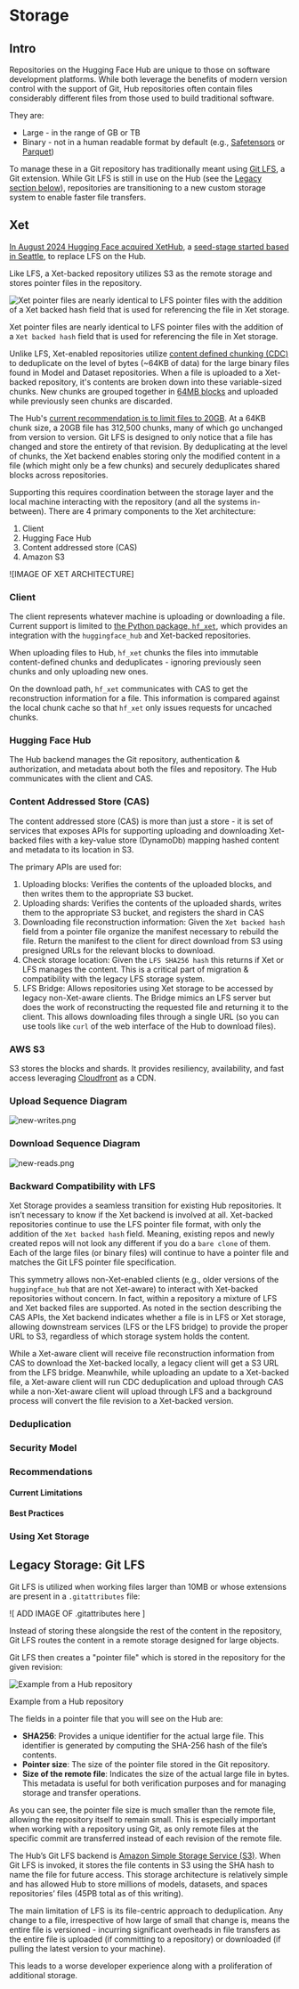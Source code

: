 # Storage

## Intro

Repositories on the Hugging Face Hub are unique to those on software development platforms. While both leverage the benefits of modern version control with the support of Git, Hub repositories often contain files considerably different files from those used to build traditional software.

They are:

- Large - in the range of GB or TB
- Binary - not in a human readable format by default (e.g., [Safetensors](https://huggingface.co/docs/safetensors/en/index) or [Parquet](https://huggingface.co/docs/dataset-viewer/en/parquet#what-is-parquet))

To manage these in a Git repository has traditionally meant using [Git LFS](https://git-lfs.com/), a Git extension. While Git LFS is still in use on the Hub (see the [Legacy section below](#legacy-storage-git-lfs)), repositories are transitioning to a new custom storage system to enable faster file transfers.

## Xet

[In August 2024 Hugging Face acquired XetHub](https://huggingface.co/blog/xethub-joins-hf), a [seed-stage started based in Seattle](https://www.geekwire.com/2023/ex-apple-engineers-raise-7-5m-for-new-seattle-data-storage-startup/), to replace LFS on the Hub.

Like LFS, a Xet-backed repository utilizes S3 as the remote storage and stores pointer files in the repository.

![Xet pointer files are nearly identical to LFS pointer files with the addition of a `Xet backed hash` field that is used for referencing the file in Xet storage.](attachment:9828eb0c-3c93-4a85-bb79-9daacbec3258:Screenshot_2025-02-24_at_9.37.36_AM.png)

Xet pointer files are nearly identical to LFS pointer files with the addition of a `Xet backed hash` field that is used for referencing the file in Xet storage.

Unlike LFS, Xet-enabled repositories utilize [content defined chunking (CDC)](https://huggingface.co/blog/from-files-to-chunks) to deduplicate on the level of bytes (~64KB of data) for the large binary files found in Model and Dataset repositories. When a file is uploaded to a Xet-backed repository, it's contents are broken down into these variable-sized chunks. New chunks are grouped together in [64MB blocks](https://huggingface.co/blog/from-chunks-to-blocks#scaling-deduplication-with-aggregation) and uploaded while previously seen chunks are discarded.

The Hub's [current recommendation is to limit files to 20GB](https://huggingface.co/docs/hub/storage-limits#recommendations). At a 64KB chunk size, a 20GB file has 312,500 chunks, many of which go unchanged from version to version. Git LFS is designed to only notice that a file has changed and store the entirety of that revision. By deduplicating at the level of chunks, the Xet backend enables storing only the modified content in a file (which might only be a few chunks) and securely deduplicates shared blocks across repositories.

Supporting this requires coordination between the storage layer and the local machine interacting with the repository (and all the systems in-between). There are 4 primary components to the Xet architecture:

1. Client
2. Hugging Face Hub
3. Content addressed store (CAS)
4. Amazon S3

![IMAGE OF XET ARCHITECTURE]

### Client

The client represents whatever machine is uploading or downloading a file. Current support is limited to [the Python package, `hf_xet`](https://pypi.org/project/hf-xet/), which provides an integration with the `huggingface_hub` and Xet-backed repositories.

When uploading files to Hub, `hf_xet` chunks the files into immutable content-defined chunks and deduplicates - ignoring previously seen chunks and only uploading new ones.

On the download path, `hf_xet` communicates with CAS to get the reconstruction information for a file. This information is compared against the local chunk cache so that `hf_xet` only issues requests for uncached chunks.

### Hugging Face Hub

The Hub backend manages the Git repository, authentication & authorization, and metadata about both the files and repository. The Hub communicates with the client and CAS.

### Content Addressed Store (CAS)

The content addressed store (CAS) is more than just a store - it is set of services that exposes APIs for supporting uploading and downloading Xet-backed files with a key-value store (DynamoDb) mapping hashed content and metadata to its location in S3.

The primary APIs are used for:

1. Uploading blocks: Verifies the contents of the uploaded blocks, and then writes them to the appropriate S3 bucket.
2. Uploading shards: Verifies the contents of the uploaded shards, writes them to the appropriate S3 bucket, and registers the shard in CAS
3. Downloading file reconstruction information: Given the `Xet backed hash` field from a pointer file organize the manifest necessary to rebuild the file. Return the manifest to the client for direct download from S3 using presigned URLs for the relevant blocks to download.
4. Check storage location: Given the `LFS SHA256 hash` this returns if Xet or LFS manages the content. This is a critical part of migration & compatibility with the legacy LFS storage system.
5. LFS Bridge: Allows repositories using Xet storage to be accessed by legacy non-Xet-aware clients. The Bridge mimics an LFS server but does the work of reconstructing the requested file and returning it to the client. This allows downloading files through a single URL (so you can use tools like `curl` of the web interface of the Hub to download files).

### AWS S3

S3 stores the blocks and shards. It provides resiliency, availability, and fast access leveraging [Cloudfront](https://aws.amazon.com/cloudfront/) as a CDN.

### Upload Sequence Diagram

![new-writes.png](attachment:006a81c4-8ec6-4c78-a1a1-d47c3e4dd543:new-writes.png)

### Download Sequence Diagram

![new-reads.png](attachment:337bb67d-bad4-4e27-a9c5-179d6ae746aa:new-reads.png)

### Backward Compatibility with LFS

Xet Storage provides a seamless transition for existing Hub repositories. It isn’t necessary to know if the Xet backend is involved at all. Xet-backed repositories continue to use the LFS pointer file format, with only the addition of the `Xet backed hash` field. Meaning, existing repos and newly created repos will not look any different if you do a `bare clone` of them. Each of the large files (or binary files) will continue to have a pointer file and matches the Git LFS pointer file specification.

This symmetry allows non-Xet-enabled clients (e.g., older versions of the `huggingface_hub` that are not Xet-aware) to interact with Xet-backed repositories without concern. In fact, within a repository a mixture of LFS and Xet backed files are supported. As noted in the section describing the CAS APIs, the Xet backend indicates whether a file is in LFS or Xet storage, allowing downstream services (LFS or the LFS bridge) to provide the proper URL to S3, regardless of which storage system holds the content.

While a Xet-aware client will receive file reconstruction information from CAS to download the Xet-backed locally, a legacy client will get a S3 URL from the LFS bridge. Meanwhile, while uploading an update to a Xet-backed file, a Xet-aware client will run CDC deduplication and upload through CAS while a non-Xet-aware client will upload through LFS and a background process will convert the file revision to a Xet-backed version.

### Deduplication

### Security Model

### Recommendations

#### Current Limitations

#### Best Practices

### Using Xet Storage

## Legacy Storage: Git LFS

Git LFS is utilized when working files larger than 10MB or whose extensions are present in a `.gitattributes` file:

![ ADD IMAGE OF .gitattributes here ]

Instead of storing these alongside the rest of the content in the repository, Git LFS routes the content in a remote storage designed for large objects.

Git LFS then creates a "pointer file" which is stored in the repository for the given revision:

![Example from a Hub repository](attachment:75d5c684-4245-47a1-bf3d-9b980ae26043:Screenshot_2025-02-24_at_8.38.24_AM.png)

Example from a Hub repository

The fields in a pointer file that you will see on the Hub are:

- **SHA256**: Provides a unique identifier for the actual large file. This identifier is generated by computing the SHA-256 hash of the file’s contents.
- **Pointer size**: The size of the pointer file stored in the Git repository.
- **Size of the remote file**: Indicates the size of the actual large file in bytes. This metadata is useful for both verification purposes and for managing storage and transfer operations.

As you can see, the pointer file size is much smaller than the remote file, allowing the repository itself to remain small. This is especially important when working with a repository using Git, as only remote files at the specific commit are transferred instead of each revision of the remote file.

The Hub’s Git LFS backend is [Amazon Simple Storage Service (S3)](https://aws.amazon.com/s3/). When Git LFS is invoked, it stores the file contents in S3 using the SHA hash to name the file for future access. This storage architecture is relatively simple and has allowed Hub to store millions of models, datasets, and spaces repositories’ files (45PB total as of this writing).

The main limitation of LFS is its file-centric approach to deduplication. Any change to a file, irrespective of how large of small that change is, means the entire file is versioned - incurring significant overheads in file transfers as the entire file is uploaded (if committing to a repository) or downloaded (if pulling the latest version to your machine).

This leads to a worse developer experience along with a proliferation of additional storage.
